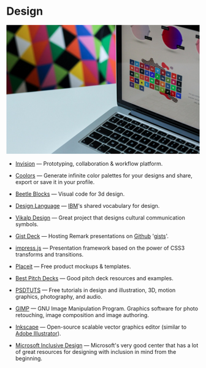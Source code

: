 # Design

![design](../../images/design.jpg)

- [Invision](https://www.invisionapp.com) — Prototyping, collaboration & workflow platform.

- [Coolors](https://coolors.co) — Generate infinite color palettes for your designs and share, export or save it in your profile.

- [Beetle Blocks](http://beetleblocks.com) — Visual code for 3d design.

- [Design Language](https://www.ibm.com/design/language) — [IBM](https://www.ibm.com)'s shared vocabulary for design.

- [Vikalp Design](http://vikalpdesign.com) — Great project that designs cultural communication symbols.

- [Gist Deck](https://gistdeck.github.io) — Hosting Remark presentations on [Github](https://github.com) '[gists](https://gist.github.com)'.

- [impress.js](https://github.com/impress/impress.js) — Presentation framework based on the power of CSS3 transforms and transitions.

- [Placeit](https://placeit.net) — Free product mockups & templates.

- [Best Pitch Decks](https://pitchdeck.improvepresentation.com) — Good pitch deck resources and examples.

- [PSDTUTS](https://design.tutsplus.com) — Free tutorials in design and illustration, 3D, motion graphics, photography, and audio.

- [GIMP](https://www.gimp.org) — GNU Image Manipulation Program. Graphics software for photo retouching, image composition and image authoring.

- [Inkscape](https://inkscape.org/en) — Open-source scalable vector graphics editor (similar to [Adobe Illustrator](https://www.adobe.com/products/illustrator.html)).

- [Microsoft Inclusive Design](https://microsoft.com/en-us/design/inclusive) — Microsoft's very good center that has a lot of great resources for designing with inclusion in mind from the beginning.
